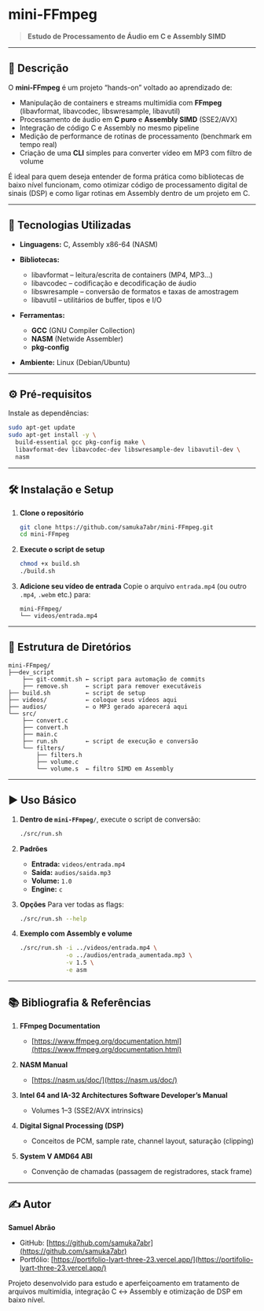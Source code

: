 # mini-FFmpeg

> **Estudo de Processamento de Áudio em C e Assembly SIMD**

---

## 📖 Descrição

O **mini-FFmpeg** é um projeto “hands-on” voltado ao aprendizado de:

* Manipulação de containers e streams multimídia com **FFmpeg** (libavformat, libavcodec, libswresample, libavutil)
* Processamento de áudio em **C puro** e **Assembly SIMD** (SSE2/AVX)
* Integração de código C e Assembly no mesmo pipeline
* Medição de performance de rotinas de processamento (benchmark em tempo real)
* Criação de uma **CLI** simples para converter vídeo em MP3 com filtro de volume

É ideal para quem deseja entender de forma prática como bibliotecas de baixo nível funcionam, como otimizar código de processamento digital de sinais (DSP) e como ligar rotinas em Assembly dentro de um projeto em C.

---

## 🚀 Tecnologias Utilizadas

* **Linguagens:** C, Assembly x86-64 (NASM)
* **Bibliotecas:**

  * libavformat – leitura/escrita de containers (MP4, MP3…)
  * libavcodec   – codificação e decodificação de áudio
  * libswresample – conversão de formatos e taxas de amostragem
  * libavutil     – utilitários de buffer, tipos e I/O
* **Ferramentas:**

  * **GCC** (GNU Compiler Collection)
  * **NASM** (Netwide Assembler)
  * **pkg-config**
* **Ambiente:** Linux (Debian/Ubuntu)

---

## ⚙️ Pré-requisitos

Instale as dependências:

```bash
sudo apt-get update
sudo apt-get install -y \
  build-essential gcc pkg-config make \
  libavformat-dev libavcodec-dev libswresample-dev libavutil-dev \
  nasm
```

---

## 🛠️ Instalação e Setup

1. **Clone o repositório**

   ```bash
   git clone https://github.com/samuka7abr/mini-FFmpeg.git
   cd mini-FFmpeg
   ```

2. **Execute o script de setup**

   ```bash
   chmod +x build.sh
   ./build.sh
   ```

3. **Adicione seu vídeo de entrada**
   Copie o arquivo `entrada.mp4` (ou outro `.mp4`, `.webm` etc.) para:

   ```text
   mini-FFmpeg/
   └── videos/entrada.mp4
   ```

---

## 📂 Estrutura de Diretórios

```text
mini-FFmpeg/
├──dev_script
    ├── git-commit.sh ← script para automação de commits
    ├── remove.sh     ← script para remover executáveis
├── build.sh          ← script de setup
├── videos/           ← coloque seus vídeos aqui
├── audios/           ← o MP3 gerado aparecerá aqui
└── src/
    ├── convert.c
    ├── convert.h
    ├── main.c
    ├── run.sh        ← script de execução e conversão
    └── filters/
        ├── filters.h
        ├── volume.c
        └── volume.s  ← filtro SIMD em Assembly
```

---

## ▶️ Uso Básico

1. **Dentro de `mini-FFmpeg/`**, execute o script de conversão:

   ```bash
   ./src/run.sh
   ```

2. **Padrões**

   * **Entrada:** `videos/entrada.mp4`
   * **Saída:**  `audios/saida.mp3`
   * **Volume:** `1.0`
   * **Engine:** `c`

3. **Opções**
   Para ver todas as flags:

   ```bash
   ./src/run.sh --help
   ```

4. **Exemplo com Assembly e volume**

   ```bash
   ./src/run.sh -i ../videos/entrada.mp4 \
                -o ../audios/entrada_aumentada.mp3 \
                -v 1.5 \
                -e asm
   ```

---

## 📚 Bibliografia & Referências

1. **FFmpeg Documentation**

   * [https://www.ffmpeg.org/documentation.html](https://www.ffmpeg.org/documentation.html)
2. **NASM Manual**

   * [https://nasm.us/doc/](https://nasm.us/doc/)
3. **Intel 64 and IA-32 Architectures Software Developer’s Manual**

   * Volumes 1–3 (SSE2/AVX intrinsics)
4. **Digital Signal Processing (DSP)**

   * Conceitos de PCM, sample rate, channel layout, saturação (clipping)
5. **System V AMD64 ABI**

   * Convenção de chamadas (passagem de registradores, stack frame)

---

## ✍️ Autor

**Samuel Abrão**

* GitHub: [https://github.com/samuka7abr](https://github.com/samuka7abr)
* Portfólio: [https://portifolio-lyart-three-23.vercel.app/](https://portifolio-lyart-three-23.vercel.app/)

Projeto desenvolvido para estudo e aperfeiçoamento em tratamento de arquivos multimídia, integração C ↔ Assembly e otimização de DSP em baixo nível.
